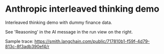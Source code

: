 # Anthropic interleaved thinking demo
Interleaved thinking demo with dummy finance data.

See 'Reasoning' in the AI message in the run view on the right.

Sample trace: https://smith.langchain.com/public/717810b1-f59f-4d79-813c-8f3adb390ef4/r
